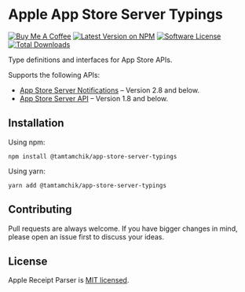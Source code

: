 # Apple App Store Server Typings

[![Buy Me A Coffee][ico-coffee]][link-coffee]
[![Latest Version on NPM][ico-version]][link-npm]
[![Software License][ico-license]](./LICENSE)
[![Total Downloads][ico-downloads]][link-downloads]

Type definitions and interfaces for App Store APIs.

Supports the following APIs:

- [App Store Server Notifications](https://developer.apple.com/documentation/appstoreservernotifications) – Version 2.8 and below.
- [App Store Server API](https://developer.apple.com/documentation/appstoreserverapi) – Version 1.8 and below.

## Installation

Using npm:

```shell
npm install @tamtamchik/app-store-server-typings
```

Using yarn:

```shell
yarn add @tamtamchik/app-store-server-typings
```

## Contributing

Pull requests are always welcome. If you have bigger changes in mind, please open an issue first to discuss your ideas.

## License

Apple Receipt Parser is [MIT licensed](./LICENSE).

[ico-coffee]: https://img.shields.io/badge/Buy%20Me%20A-Coffee-%236F4E37.svg?style=flat-square
[ico-version]: https://img.shields.io/npm/v/@tamtamchik/app-store-server-typings.svg?style=flat-square
[ico-license]: https://img.shields.io/npm/l/@tamtamchik/app-store-server-typings.svg?style=flat-square
[ico-downloads]: https://img.shields.io/npm/dt/@tamtamchik/app-store-server-typings.svg?style=flat-square

[link-coffee]: https://www.buymeacoffee.com/tamtamchik
[link-npm]: https://www.npmjs.com/package/@tamtamchik/app-store-server-typings
[link-downloads]: https://www.npmjs.com/package/@tamtamchik/app-store-server-typings
